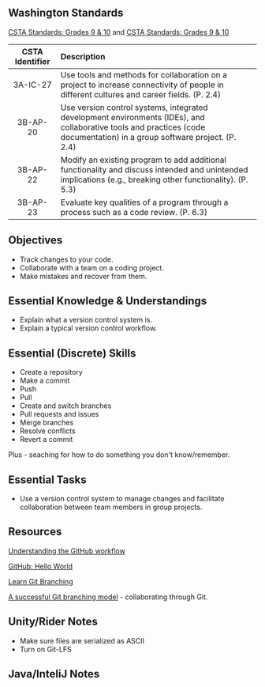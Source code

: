
## Washington Standards

[CSTA Standards: Grades 9 & 10](http://www.k12.wa.us/ComputerScience/pubdocs/CS-Standards-9-10.pdf) and [CSTA Standards: Grades 9 & 10](http://www.k12.wa.us/ComputerScience/pubdocs/CS-Standards-11-12.pdf)

| CSTA Identifier | Description |
| :---:      | :--- |
| 3A-IC-27   | Use tools and methods for collaboration on a project to increase connectivity of people in different cultures and career fields. (P. 2.4) |
| 3B-AP-20   | Use version control systems, integrated development environments (IDEs), and collaborative tools and practices (code documentation) in a group software project. (P. 2.4) |
| 3B-AP-22   | Modify an existing program to add additional functionality and discuss intended and unintended implications (e.g., breaking other functionality). (P. 5.3) |
| 3B-AP-23   | Evaluate key qualities of a program through a process such as a code review. (P. 6.3) |

## Objectives

* Track changes to your code.
* Collaborate with a team on a coding project.
* Make mistakes and recover from them.

## Essential Knowledge & Understandings

* Explain what a version control system is.
* Explain a typical version control workflow.

## Essential (Discrete) Skills

* Create a repository
* Make a commit
* Push
* Pull
* Create and switch branches
* Pull requests and issues
* Merge branches
* Resolve conflicts
* Revert a commit

Plus - seaching for how to do something you don't know/remember.

## Essential Tasks

* Use a version control system to manage changes and facilitate collaboration between team members in group projects.

## Resources

[Understanding the GitHub workflow](https://guides.github.com/introduction/flow/)

[GitHub: Hello World](https://guides.github.com/activities/hello-world/)

[Learn Git Branching](https://learngitbranching.js.org)

[A successful Git branching model](https://nvie.com/posts/a-successful-git-branching-model/) - collaborating through Git.

## Unity/Rider Notes

* Make sure files are serialized as ASCII
* Turn on Git-LFS

## Java/InteliJ Notes
